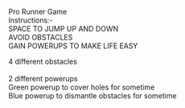 Pro Runner Game <br/>
Instructions:- <br/>
SPACE TO JUMP UP AND DOWN <br/>
AVOID OBSTACLES <br/>
GAIN POWERUPS TO MAKE LIFE EASY <br/>

4 different obstacles <br/>
<br />
2 different powerups <br/>
Green powerup to cover holes for sometime <br/>
Blue powerup to dismantle obstacles for sometime
